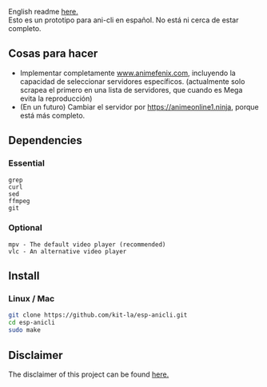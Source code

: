 English readme [here.](./README-ENG.md)<br>
Esto es un prototipo para ani-cli en español. No está ni cerca de estar completo. 

## Cosas para hacer

* Implementar completamente www.animefenix.com, incluyendo la capacidad de seleccionar servidores específicos. (actualmente solo scrapea el primero en una lista de servidores, que cuando es Mega evita la reproducción) 
* (En un futuro) Cambiar el servidor por https://animeonline1.ninja, porque está más completo.


## Dependencies

### Essential
```
grep
curl
sed
ffmpeg
git
```

### Optional
```
mpv - The default video player (recommended)
vlc - An alternative video player
```
  
## Install

### Linux / Mac
```sh
git clone https://github.com/kit-la/esp-anicli.git
cd esp-anicli
sudo make
```

## Disclaimer

The disclaimer of this project can be found [here.](./disclaimer.md)
